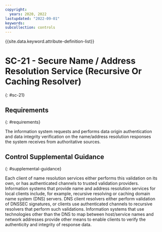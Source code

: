 ```yaml
---
copyright:
  years: 2020, 2022
lastupdated: "2022-09-01"
keywords: 
subcollection: controls
---
```



{{site.data.keyword.attribute-definition-list}}


# SC-21 - Secure Name / Address Resolution Service (Recursive Or Caching Resolver)
{: #sc-21}

## Requirements
{: #requirements}

The information system requests and performs data origin authentication and data integrity verification on the name/address resolution responses the system receives from authoritative sources.

## Control Supplemental Guidance
{: #supplemental-guidance}

Each client of name resolution services either performs this validation on its own, or has authenticated channels to trusted validation providers. Information systems that provide name and address resolution services for local clients include, for example, recursive resolving or caching domain name system (DNS) servers. DNS client resolvers either perform validation of DNSSEC signatures, or clients use authenticated channels to recursive resolvers that perform such validations. Information systems that use technologies other than the DNS to map between host/service names and network addresses provide other means to enable clients to verify the authenticity and integrity of response data.
